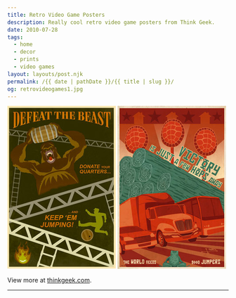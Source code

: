```yaml
---
title: Retro Video Game Posters
description: Really cool retro video game posters from Think Geek.
date: 2010-07-28
tags: 
  - home
  - decor
  - prints
  - video games
layout: layouts/post.njk
permalink: /{{ date | pathDate }}/{{ title | slug }}/
og: retrovideogames1.jpg
---
```


<p>
  <img src="/img/retrovideogames1.jpg" alt="Donkey Kong" width="247" class="img-left">
  <img src="/img/retrovideogames2.jpg" alt="Frogger" width="247" />
</p>

View more at [thinkgeek.com](http://www.thinkgeek.com/homeoffice/posters/de7f/).

---
